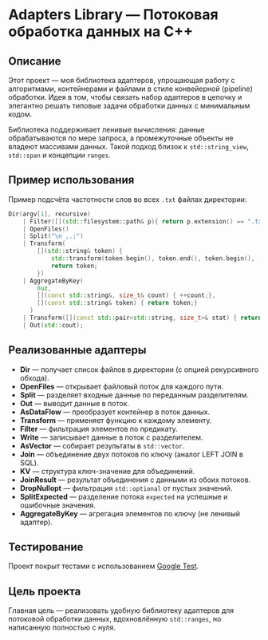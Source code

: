 # Adapters Library — Потоковая обработка данных на C++

## Описание

Этот проект — моя библиотека адаптеров, упрощающая работу с алгоритмами, контейнерами и файлами в стиле конвейерной (pipeline) обработки.
Идея в том, чтобы связать набор адаптеров в цепочку и элегантно решать типовые задачи обработки данных с минимальным кодом.

Библиотека поддерживает ленивые вычисления: данные обрабатываются по мере запроса, а промежуточные объекты не владеют массивами данных. Такой подход близок к `std::string_view`, `std::span` и концепции `ranges`.

## Пример использования

Пример подсчёта частотности слов во всех `.txt` файлах директории:

```cpp
Dir(argv[1], recursive) 
    | Filter([](std::filesystem::path& p){ return p.extension() == ".txt"; })
    | OpenFiles()
    | Split("\n ,.;")
    | Transform(
        [](std::string& token) { 
            std::transform(token.begin(), token.end(), token.begin(), [](char c){return std::tolower(c);});
            return token;
        })
    | AggregateByKey(
        0uz, 
        [](const std::string&, size_t& count) { ++count;},
        [](const std::string& token) { return token;}
      )
    | Transform([](const std::pair<std::string, size_t>& stat) { return std::format("{} - {}", stat.first, stat.second);})
    | Out(std::cout);
```

## Реализованные адаптеры

* **Dir** — получает список файлов в директории (с опцией рекурсивного обхода).
* **OpenFiles** — открывает файловый поток для каждого пути.
* **Split** — разделяет входные данные по переданным разделителям.
* **Out** — выводит данные в поток.
* **AsDataFlow** — преобразует контейнер в поток данных.
* **Transform** — применяет функцию к каждому элементу.
* **Filter** — фильтрация элементов по предикату.
* **Write** — записывает данные в поток с разделителем.
* **AsVector** — собирает результаты в `std::vector`.
* **Join** — объединение двух потоков по ключу (аналог LEFT JOIN в SQL).
* **KV** — структура ключ-значение для объединений.
* **JoinResult** — результат объединения с данными из обоих потоков.
* **DropNullopt** — фильтрация `std::optional` от пустых значений.
* **SplitExpected** — разделение потока `expected` на успешные и ошибочные значения.
* **AggregateByKey** — агрегация элементов по ключу (не ленивый адаптер).

## Тестирование

Проект покрыт тестами с использованием [Google Test](https://google.github.io/googletest).

## Цель проекта

Главная цель — реализовать удобную библиотеку адаптеров для потоковой обработки данных, вдохновлённую `std::ranges`, но написанную полностью с нуля.
